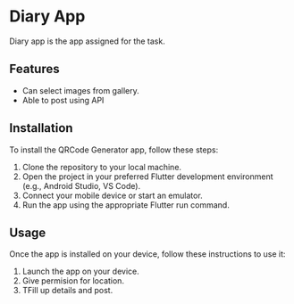#  Diary App

Diary app is the app assigned for the task.

## Features

- Can select images from gallery.
- Able to post using API

## Installation

To install the QRCode Generator app, follow these steps:

1. Clone the repository to your local machine.
2. Open the project in your preferred Flutter development environment (e.g., Android Studio, VS Code).
3. Connect your mobile device or start an emulator.
4. Run the app using the appropriate Flutter run command.

## Usage

Once the app is installed on your device, follow these instructions to use it:

1. Launch the app on your device.
2. Give permision for location.
3. TFill up details and post.




